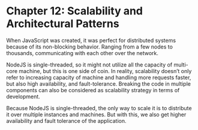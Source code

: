 # Chapter 12: Scalability and Architectural Patterns

When JavaScript was created, it was perfect for distributed systems because of its non-blocking behavior. Ranging from a few nodes to thousands, communicating with each other over the network.

NodeJS is single-threaded, so it might not utilize all the capacity of multi-core machine, but this is one side of coin. In reality, scalability doesn’t only refer to increasing capacity of machine and handling more requests faster, but also high availability, and fault-tolerance. Breaking the code in multiple components can also be considered as scalability strategy in terms of development.

Because NodeJS is single-threaded, the only way to scale it is to distribute it over multiple instances and machines. But with this, we also get higher availability and fault tolerance of the application.
